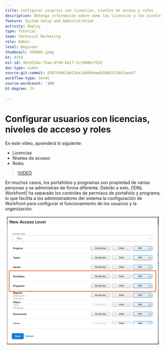 ```yaml
---
title: Configurar usuarios con licencias, niveles de acceso y roles
description: Obtenga información sobre cómo las licencias y los niveles de acceso controlan lo que tienen los usuarios de acceso. Descubra cómo se utilizan los roles en el sistema.
feature: System Setup and Administration
activity: deploy
type: Tutorial
team: Technical Marketing
role: Admin
level: Beginner
thumbnail: 335066.jpeg
kt: 8754
exl-id: 49cb518a-f3ae-4fdd-b617-2c19006c7552
doc-type: video
source-git-commit: d39754b619e526e1a869deedb38dd2f2b43aee57
workflow-type: tm+mt
source-wordcount: '104'
ht-degree: 2%

---
```


# Configurar usuarios con licencias, niveles de acceso y roles

En este vídeo, aprenderá lo siguiente:

* Licencias
* Niveles de acceso
* Roles

>[!VIDEO](https://video.tv.adobe.com/v/335066/?quality=12)

En muchos casos, los portafolios y programas son propiedad de varias personas y se administran de forma diferente. Debido a esto, [!DNL Workfront] ha separado los controles de permisos de portafolio y programa, lo que facilita a los administradores del sistema la configuración de Workfront para configurar el funcionamiento de los usuarios y la organización.

![[!UICONTROL Portfolio] y [!UICONTROL Programas] configuración resaltada en [!UICONTROL Nuevo nivel de acceso] ventana](assets/admin-fund-access-levels.png)

